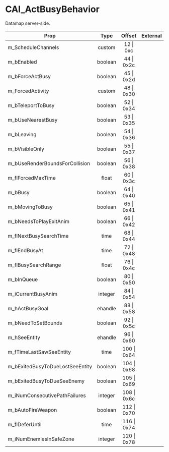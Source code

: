 # CAI_ActBusyBehavior
Datamap server-side.

|Prop|Type|Offset|External|
|---|:-:|:-:|--:|
|m_ScheduleChannels|custom|12 \| 0xc||
|m_bEnabled|boolean|44 \| 0x2c||
|m_bForceActBusy|boolean|45 \| 0x2d||
|m_ForcedActivity|custom|48 \| 0x30||
|m_bTeleportToBusy|boolean|52 \| 0x34||
|m_bUseNearestBusy|boolean|53 \| 0x35||
|m_bLeaving|boolean|54 \| 0x36||
|m_bVisibleOnly|boolean|55 \| 0x37||
|m_bUseRenderBoundsForCollision|boolean|56 \| 0x38||
|m_flForcedMaxTime|float|60 \| 0x3c||
|m_bBusy|boolean|64 \| 0x40||
|m_bMovingToBusy|boolean|65 \| 0x41||
|m_bNeedsToPlayExitAnim|boolean|66 \| 0x42||
|m_flNextBusySearchTime|time|68 \| 0x44||
|m_flEndBusyAt|time|72 \| 0x48||
|m_flBusySearchRange|float|76 \| 0x4c||
|m_bInQueue|boolean|80 \| 0x50||
|m_iCurrentBusyAnim|integer|84 \| 0x54||
|m_hActBusyGoal|ehandle|88 \| 0x58||
|m_bNeedToSetBounds|boolean|92 \| 0x5c||
|m_hSeeEntity|ehandle|96 \| 0x60||
|m_fTimeLastSawSeeEntity|time|100 \| 0x64||
|m_bExitedBusyToDueLostSeeEntity|boolean|104 \| 0x68||
|m_bExitedBusyToDueSeeEnemy|boolean|105 \| 0x69||
|m_iNumConsecutivePathFailures|integer|108 \| 0x6c||
|m_bAutoFireWeapon|boolean|112 \| 0x70||
|m_flDeferUntil|time|116 \| 0x74||
|m_iNumEnemiesInSafeZone|integer|120 \| 0x78||
